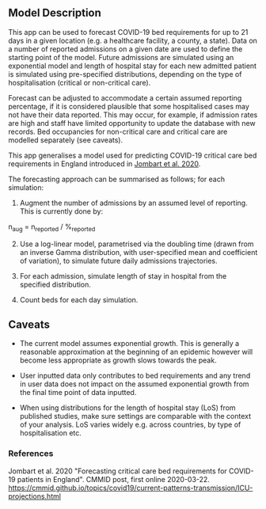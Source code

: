 
## Model Description

This app can be used to forecast COVID-19 bed requirements for up to 21 days in
a given location (e.g. a healthcare facility, a county, a state). Data on a
number of reported admissions on a given date are used to define the starting
point of the model. Future admissions are simulated using an exponential model
and length of hospital stay for each new admitted patient is simulated using
pre-specified distributions, depending on the type of hospitalisation (critical
or non-critical care).

Forecast can be adjusted to accommodate a certain assumed reporting percentage,
if it is considered plausible that some hospitalised cases may not have their
data reported. This may occur, for example, if admission rates are high and
staff have limited opportunity to update the database with new records.
Bed occupancies for non-critical care and critical care are modelled separately
(see caveats).

This app generalises a model used for predicting COVID-19 critical care bed requirements in
England introduced in 
[Jombart et al. 2020](https://cmmid.github.io/topics/covid19/current-patterns-transmission/ICU-projections.html).


The forecasting approach can be summarised as follows; for each simulation:

1. Augment the number of admissions by an assumed level of reporting. This is
   currently done by:
<div> n<sub>aug</sub> = n<sub>reported</sub> / %<sub>reported</sub> </div>
 
2. Use a log-linear model, parametrised via the doubling time (drawn from an
   inverse Gamma distribution, with user-specified mean and coefficient of
   variation), to simulate future daily admissions trajectories.

3. For each admission, simulate length of stay in hospital from the specified
   distribution.

4. Count beds for each day simulation.



## Caveats

* The current model assumes exponential growth. This is generally a reasonable
  approximation at the beginning of an epidemic however will become less
  appropriate as growth slows towards the peak.

* User inputted data only contributes to bed requirements and any trend in user
  data does not impact on the assumed exponential growth from the final time
  point of data inputted.

* When using distributions for the length of hospital stay (LoS) from published
  studies, make sure settings are comparable with the context of your
  analysis. LoS varies widely e.g. across countries, by type of hospitalisation
  etc.


### References

Jombart et al. 2020 "Forecasting critical care bed requirements for COVID-19 patients
in England". CMMID post, first online
2020-03-22. https://cmmid.github.io/topics/covid19/current-patterns-transmission/ICU-projections.html
